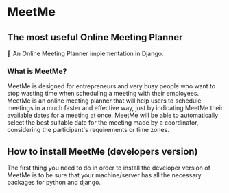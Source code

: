 # MeetMe
## The most useful Online Meeting Planner
:date: An Online Meeting Planner implementation in Django.

### What is MeetMe?
MeetMe is designed for entrepreneurs and very busy people who want to stop wasting time when scheduling a meeting with their employees. MeetMe is an online meeting planner that will help users to schedule meetings in a much faster and effective way, just by indicating MeetMe their available dates for a meeting at once. MeetMe will be able to automatically select the best suitable date for the meeting made by a coordinator, considering the participant's requirements or time zones.

## How to install MeetMe (developers version)
The first thing you need to do in order to install the developer version of MeetMe is to be sure that your machine/server has all the necessary packages for python and django.
